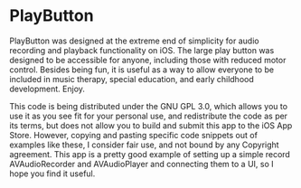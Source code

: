 PlayButton
==========

PlayButton was designed at the extreme end of simplicity for audio recording 
and playback functionality on iOS. The large play button was designed to be
accessible for anyone, including those with reduced motor control. Besides being
fun, it is useful as a way to allow everyone to be included in music therapy, special
education, and early childhood development. Enjoy.

This code is being distributed under the GNU GPL 3.0, which allows you to use it as you
see fit for your personal use, and redistribute the code as per its terms, but does not
allow you to build and submit this app to the iOS App Store. However, copying and pasting 
specific code snippets out of examples like these, I consider fair use, and not bound by any
Copyright agreement. This app is a pretty good example of setting up a simple record
AVAudioRecorder and AVAudioPlayer and connecting them to a UI, so I hope you find it useful.
